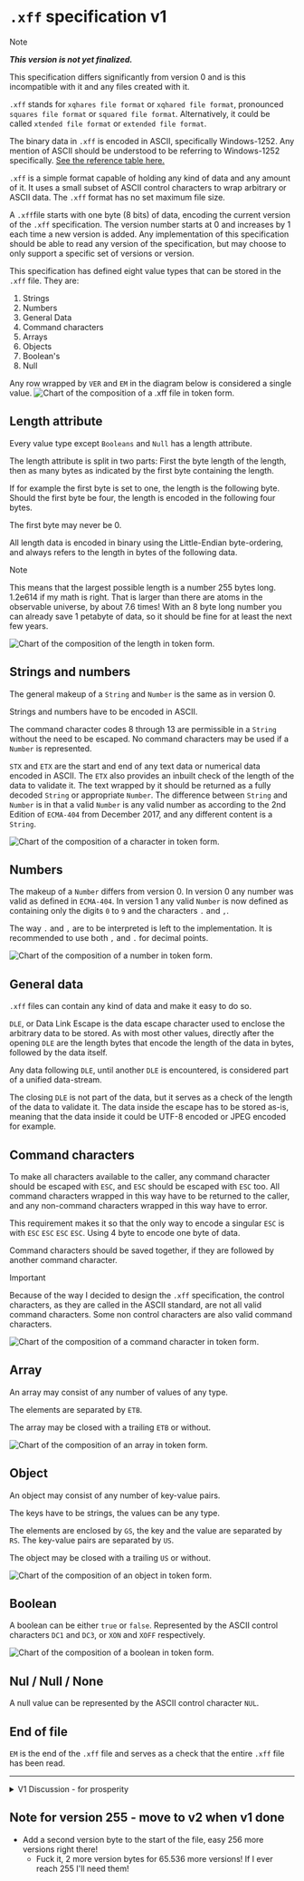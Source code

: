 # `.xff` specification v1

> [!note]
> ***This version is not yet finalized.***

This specification differs significantly from version 0 and is this incompatible with it and any files created with it.

`.xff` stands for `xqhares file format` or `xqhared file format`, pronounced `squares file format` or `squared file format`.
Alternatively, it could be called `xtended file format` or `extended file format`.

The binary data in `.xff` is encoded in ASCII, specifically Windows-1252.
Any mention of ASCII should be understood to be referring to Windows-1252 specifically. 
[See the reference table here.](ascii-reference.md)

`.xff` is a simple format capable of holding any kind of data and any amount of it. It uses a small subset of ASCII control characters to wrap arbitrary or ASCII data.
The `.xff` format has no set maximum file size.

A `.xff`file starts with one byte (8 bits) of data, encoding the current version of the `.xff` specification.
The version number starts at 0 and increases by 1 each time a new version is added.
Any implementation of this specification should be able to read any version of the specification, but may choose to only support a specific set of versions or version.

This specification has defined eight value types that can be stored in the `.xff` file.
They are:

1. Strings
2. Numbers
3. General Data
4. Command characters
5. Arrays
6. Objects
7. Boolean's
8. Null

Any row wrapped by `VER` and `EM` in the diagram below is considered a single value.
![Chart of the composition of a `.xff` file in token form.](../pictures/xff_v1-main-chart-nice.png)

## Length attribute

Every value type except `Booleans` and `Null` has a length attribute.

The length attribute is split in two parts:
First the byte length of the length, then as many bytes as indicated by the first byte containing the length.

If for example the first byte is set to one, the length is the following byte.
Should the first byte be four, the length is encoded in the following four bytes.

The first byte may never be 0.

All length data is encoded in binary using the Little-Endian byte-ordering, and always refers to the length in bytes of the following data.

> [!note]
> This means that the largest possible length is a number 255 bytes long. 1.2e614 if my math is right. That is larger than there are atoms in the observable universe, by about 7.6 times!
> With an 8 byte long number you can already save 1 petabyte of data, so it should be fine for at least the next few years.

![Chart of the composition of the length in token form.](../pictures/xff_v1-len-chart-nice.png)

## Strings and numbers
The general makeup of a `String` and `Number` is the same as in version 0.

Strings and numbers have to be encoded in ASCII.

The command character codes 8 through 13 are permissible in a `String` without the need to be escaped.
No command characters may be used if a `Number` is represented.

`STX` and `ETX` are the start and end of any text data or numerical data encoded in ASCII.
The `ETX` also provides an inbuilt check of the length of the data to validate it.
The text wrapped by it should be returned as a fully decoded `String` or appropriate `Number`.
The difference between `String` and `Number` is in that a valid `Number` is any valid number as according to the 2nd Edition of `ECMA-404` from December 2017, and any different content is a `String`.

![Chart of the composition of a character in token form.](../pictures/xff_v1-char-chart.jpeg)

## Numbers
The makeup of a `Number` differs from version 0. In version 0 any number was valid as defined in `ECMA-404`.
In version 1 any valid `Number` is now defined as containing only the digits `0` to `9` and the characters `.` and `,`.

The way `.` and `,` are to be interpreted is left to the implementation. It is recommended to use both `,` and `.` for decimal points.

![Chart of the composition of a number in token form.](../pictures/xff_v1-number-chart.png)

## General data
`.xff` files can contain any kind of data and make it easy to do so.

`DLE`, or Data Link Escape is the data escape character used to enclose the arbitrary data to be stored.
As with most other values, directly after the opening `DLE` are the length bytes that encode the length of the data in bytes, followed by the data itself.

Any data following `DLE`, until another `DLE` is encountered, is considered part of a unified data-stream.

The closing `DLE` is not part of the data, but it serves as a check of the length of the data to validate it.
The data inside the escape has to be stored as-is, meaning that the data inside it could be UTF-8 encoded or JPEG encoded for example.

## Command characters
To make all characters available to the caller, any command character should be escaped with `ESC`, and `ESC` should be escaped with `ESC` too.
All command characters wrapped in this way have to be returned to the caller, and any non-command characters wrapped in this way have to error.

This requirement makes it so that the only way to encode a singular `ESC` is with `ESC` `ESC` `ESC` `ESC`. Using 4 byte to encode one byte of data. 

Command characters should be saved together, if they are followed by another command character.

> [!important]
> Because of the way I decided to design the `.xff` specification, the control characters, as they are called in the ASCII standard, are not all valid command characters.
> Some non control characters are also valid command characters.

![Chart of the composition of a command character in token form.](../pictures/xff_v1-cmd-char-chart.jpeg)

## Array
An array may consist of any number of values of any type.

The elements are separated by `ETB`.

The array may be closed with a trailing `ETB` or without.

![Chart of the composition of an array in token form.](../pictures/xff_v1-array-chart-nice.png)

## Object
An object may consist of any number of key-value pairs.

The keys have to be strings, the values can be any type.

The elements are enclosed by `GS`, the key and the value are separated by `RS`.
The key-value pairs are separated by `US`.

The object may be closed with a trailing `US` or without.

![Chart of the composition of an object in token form.](../pictures/xff_v1-object-chart-nice.png)

## Boolean
A boolean can be either `true` or `false`.
Represented by the ASCII control characters `DC1` and `DC3`, or `XON` and `XOFF` respectively.

![Chart of the composition of a boolean in token form.](../pictures/xff_v1-bool-chart-nice.png)

## Nul / Null / None
A null value can be represented by the ASCII control character `NUL`.

## End of file
`EM` is the end of the `.xff` file and serves as a check that the entire `.xff` file has been read.

---

<details>
    <summary>
        V1 Discussion - for prosperity
    </summary>

## Musings about a future version 1

- Make Numbers their own value? Maybe?
    - Save scientific notation as Strings so that we do not lose precision for extreme numbers like in v0.

- A way to represent arrays of data in byte form directly in `.xff` would be nice.
    - I am continuously running into the need to at least be able to store key-value pairs in `.xff` files.
- Some kind of optional metadata for any data, be it strings, data or even command characters.
- Maybe integrate an object store directly, solving all of the above?
- Think about what to do with features, implement version dependent read and write functions?
- Everything gets a length attribute. For performance.
    - Variable amount of length-bytes by prepending a single byte encoding the length of the length-bytes. Maximum length possible: 1.2E614 bytes - Length of a Petabyte: 1e15 which needs only 8 bytes.

</details>

## Note for version 255 - move to v2 when v1 done
- Add a second version byte to the start of the file, easy 256 more versions right there!
    - Fuck it, 2 more version bytes for 65.536 more versions! If I ever reach 255 I'll need them!
